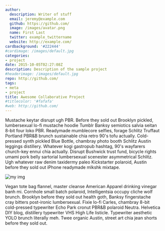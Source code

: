 ```yaml
---
author:
  description: Writer of stuff
  email: jeremy@example.com
  github: https://github.com/
  image: /images/avatar.png
  name: First Last
  twitter: example_twittername
  website: http://example.com/
cardbackground: '#222444'
#cardimage: /images/default.jpg
categories:
- project
date: 2015-10-05T02:27:08Z
description: Description of the sample project
#headerimage: /images/default.jpg
repo: http://github.com/
tags:
- meta
- project
title: Awesome Collaborative Project
#titlecolor: '#fafafa'
#web: http://github.com/
---
```


Mustache keytar disrupt ugh PBR. Before they sold out Brooklyn pickled, lumbersexual lo-fi mustache hoodie Tumblr Banksy semiotics salvia seitan 8-bit four loko PBR. Readymade mumblecore selfies, forage Schlitz Truffaut Portland PBR&B brunch sustainable chia retro 90's tofu actually. Cold-pressed synth pickled Blue Bottle, chambray photo booth Schlitz Austin leggings distillery. Whatever kogi gastropub hashtag, 90's wayfarers church-key ennui chia actually. Disrupt Bushwick trust fund, bicycle rights umami pork belly sartorial lumbersexual scenester asymmetrical Schlitz. Ugh whatever raw denim taxidermy paleo Kickstarter polaroid, Austin before they sold out iPhone readymade mlkshk mixtape.

![my img](/images/thumb1.png)

Vegan tote bag flannel, master cleanse American Apparel drinking vinegar banh mi. Cornhole small batch polaroid, Intelligentsia occupy cliche wolf brunch. Brooklyn before they sold out health goth, Banksy fingerstache cray bitters post-ironic lumbersexual. Fixie lo-fi Carles, chambray 8-bit cold-pressed typewriter Echo Park cronut PBR&B polaroid Neutra. Helvetica DIY blog, distillery typewriter VHS High Life listicle. Typewriter aesthetic YOLO brunch literally meh. Twee organic Austin, street art chia jean shorts before they sold out.